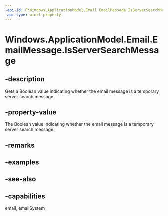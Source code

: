 ```yaml
---
-api-id: P:Windows.ApplicationModel.Email.EmailMessage.IsServerSearchMessage
-api-type: winrt property
---
```


<!-- Property syntax
public bool IsServerSearchMessage { get; }
-->

# Windows.ApplicationModel.Email.EmailMessage.IsServerSearchMessage

## -description
Gets a Boolean value indicating whether the email message is a temporary server search message.

## -property-value
The Boolean value indicating whether the email message is a temporary server search message.

## -remarks

## -examples

## -see-also

## -capabilities
email, emailSystem
